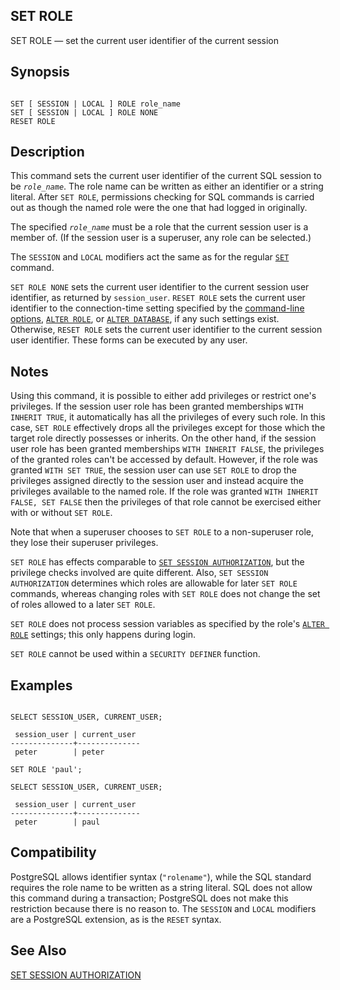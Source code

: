 ## SET ROLE

SET ROLE — set the current user identifier of the current session

## Synopsis

```

SET [ SESSION | LOCAL ] ROLE role_name
SET [ SESSION | LOCAL ] ROLE NONE
RESET ROLE
```

## Description

This command sets the current user identifier of the current SQL session to be *`role_name`*. The role name can be written as either an identifier or a string literal. After `SET ROLE`, permissions checking for SQL commands is carried out as though the named role were the one that had logged in originally.

The specified *`role_name`* must be a role that the current session user is a member of. (If the session user is a superuser, any role can be selected.)

The `SESSION` and `LOCAL` modifiers act the same as for the regular [`SET`](sql-set "SET") command.

`SET ROLE NONE` sets the current user identifier to the current session user identifier, as returned by `session_user`. `RESET ROLE` sets the current user identifier to the connection-time setting specified by the [command-line options](libpq-connect#LIBPQ-CONNECT-OPTIONS), [`ALTER ROLE`](sql-alterrole "ALTER ROLE"), or [`ALTER DATABASE`](sql-alterdatabase "ALTER DATABASE"), if any such settings exist. Otherwise, `RESET ROLE` sets the current user identifier to the current session user identifier. These forms can be executed by any user.

## Notes

Using this command, it is possible to either add privileges or restrict one's privileges. If the session user role has been granted memberships `WITH INHERIT TRUE`, it automatically has all the privileges of every such role. In this case, `SET ROLE` effectively drops all the privileges except for those which the target role directly possesses or inherits. On the other hand, if the session user role has been granted memberships `WITH INHERIT FALSE`, the privileges of the granted roles can't be accessed by default. However, if the role was granted `WITH SET TRUE`, the session user can use `SET ROLE` to drop the privileges assigned directly to the session user and instead acquire the privileges available to the named role. If the role was granted `WITH INHERIT FALSE, SET FALSE` then the privileges of that role cannot be exercised either with or without `SET ROLE`.

Note that when a superuser chooses to `SET ROLE` to a non-superuser role, they lose their superuser privileges.

`SET ROLE` has effects comparable to [`SET SESSION AUTHORIZATION`](sql-set-session-authorization "SET SESSION AUTHORIZATION"), but the privilege checks involved are quite different. Also, `SET SESSION AUTHORIZATION` determines which roles are allowable for later `SET ROLE` commands, whereas changing roles with `SET ROLE` does not change the set of roles allowed to a later `SET ROLE`.

`SET ROLE` does not process session variables as specified by the role's [`ALTER ROLE`](sql-alterrole "ALTER ROLE") settings; this only happens during login.

`SET ROLE` cannot be used within a `SECURITY DEFINER` function.

## Examples

```

SELECT SESSION_USER, CURRENT_USER;

 session_user | current_user
--------------+--------------
 peter        | peter

SET ROLE 'paul';

SELECT SESSION_USER, CURRENT_USER;

 session_user | current_user
--------------+--------------
 peter        | paul
```

## Compatibility

PostgreSQL allows identifier syntax (`"rolename"`), while the SQL standard requires the role name to be written as a string literal. SQL does not allow this command during a transaction; PostgreSQL does not make this restriction because there is no reason to. The `SESSION` and `LOCAL` modifiers are a PostgreSQL extension, as is the `RESET` syntax.

## See Also

[SET SESSION AUTHORIZATION](sql-set-session-authorization "SET SESSION AUTHORIZATION")